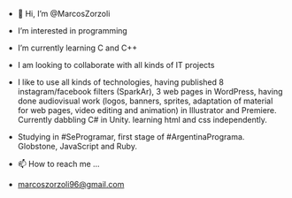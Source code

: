 - 👋 Hi, I’m @MarcosZorzoli
-  I’m interested in programming
-  I’m currently learning C and C++
-  I am looking to collaborate with all kinds of IT projects
-  I like to use all kinds of technologies, having published 8 instagram/facebook filters (SparkAr), 3 web pages in WordPress, having done audiovisual work (logos, banners, sprites, adaptation of material for web pages, video editing and animation) in Illustrator and Premiere. Currently dabbling C# in Unity. learning html and css independently.
-  Studying in #SeProgramar, first stage of #ArgentinaPrograma.  Globstone, JavaScript and Ruby.

- 📫 How to reach me ...
- marcoszorzoli96@gmail.com

